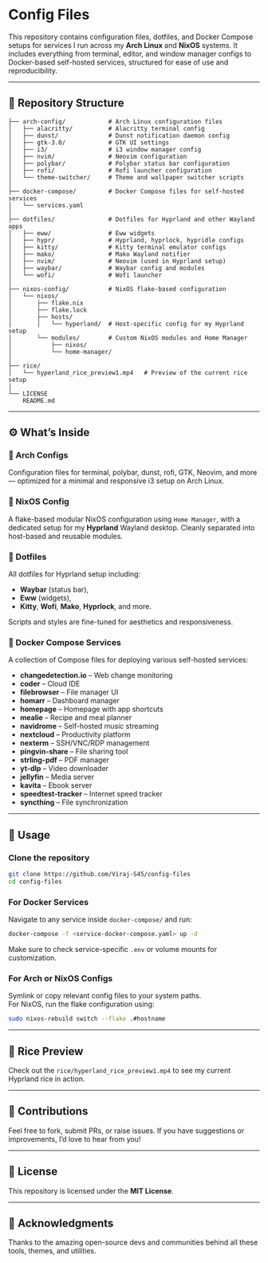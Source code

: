# Config Files

This repository contains configuration files, dotfiles, and Docker Compose setups for services I run across my **Arch Linux** and **NixOS** systems. It includes everything from terminal, editor, and window manager configs to Docker-based self-hosted services, structured for ease of use and reproducibility.

---

## 📁 Repository Structure

```
├── arch-config/            # Arch Linux configuration files
│   ├── alacritty/          # Alacritty terminal config
│   ├── dunst/              # Dunst notification daemon config
│   ├── gtk-3.0/            # GTK UI settings
│   ├── i3/                 # i3 window manager config
│   ├── nvim/               # Neovim configuration
│   ├── polybar/            # Polybar status bar configuration
│   ├── rofi/               # Rofi launcher configuration
│   └── theme-switcher/     # Theme and wallpaper switcher scripts
│
├── docker-compose/         # Docker Compose files for self-hosted services
│   └── services.yaml
│
├── dotfiles/               # Dotfiles for Hyprland and other Wayland apps
│   ├── eww/                # Eww widgets
│   ├── hypr/               # Hyprland, hyprlock, hypridle configs
│   ├── kitty/              # Kitty terminal emulator configs
│   ├── mako/               # Mako Wayland notifier
│   ├── nvim/               # Neovim (used in Hyprland setup)
│   ├── waybar/             # Waybar config and modules
│   └── wofi/               # Wofi launcher
│
├── nixos-config/           # NixOS flake-based configuration
│   └── nixos/
│       ├── flake.nix
│       ├── flake.lock
│       ├── hosts/
│       │   └── hyperland/  # Host-specific config for my Hyprland setup
│       └── modules/        # Custom NixOS modules and Home Manager
│           ├── nixos/
│           └── home-manager/
│
├── rice/
│   └── hyperland_rice_preview1.mp4   # Preview of the current rice setup
│
└── LICENSE
    README.md
```

---

## ⚙️ What’s Inside

### 🐧 Arch Configs

Configuration files for terminal, polybar, dunst, rofi, GTK, Neovim, and more — optimized for a minimal and responsive i3 setup on Arch Linux.

### 🧳 NixOS Config

A flake-based modular NixOS configuration using `Home Manager`, with a dedicated setup for my **Hyprland** Wayland desktop. Cleanly separated into host-based and reusable modules.

### 🧹 Dotfiles

All dotfiles for Hyprland setup including:

- **Waybar** (status bar),
- **Eww** (widgets),
- **Kitty**, **Wofi**, **Mako**, **Hyprlock**, and more.

Scripts and styles are fine-tuned for aesthetics and responsiveness.

### 🐳 Docker Compose Services

A collection of Compose files for deploying various self-hosted services:

- **changedetection.io** – Web change monitoring
- **coder** – Cloud IDE
- **filebrowser** – File manager UI
- **homarr** – Dashboard manager
- **homepage** – Homepage with app shortcuts
- **mealie** – Recipe and meal planner
- **navidrome** – Self-hosted music streaming
- **nextcloud** – Productivity platform
- **nexterm** – SSH/VNC/RDP management
- **pingvin-share** – File sharing tool
- **strling-pdf** – PDF manager
- **yt-dlp** – Video downloader
- **jellyfin** – Media server
- **kavita** – Ebook server
- **speedtest-tracker** – Internet speed tracker
- **syncthing** – File synchronization

---

## 🚀 Usage

### Clone the repository

```bash
git clone https://github.com/Viraj-S45/config-files
cd config-files
```

### For Docker Services

Navigate to any service inside `docker-compose/` and run:

```bash
docker-compose -f <service-docker-compose.yaml> up -d
```

Make sure to check service-specific `.env` or volume mounts for customization.

### For Arch or NixOS Configs

Symlink or copy relevant config files to your system paths.  
For NixOS, run the flake configuration using:

```bash
sudo nixos-rebuild switch --flake .#hostname
```

---

## 🎨 Rice Preview

Check out the `rice/hyperland_rice_preview1.mp4` to see my current Hyprland rice in action.

---

## 🙌 Contributions

Feel free to fork, submit PRs, or raise issues. If you have suggestions or improvements, I’d love to hear from you!

---

## 📄 License

This repository is licensed under the **MIT License**.

---

## 🙏 Acknowledgments

Thanks to the amazing open-source devs and communities behind all these tools, themes, and utilities.
